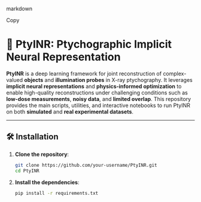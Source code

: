 markdown

Copy
# 📡 PtyINR: Ptychographic Implicit Neural Representation

**PtyINR** is a deep learning framework for joint reconstruction of complex-valued **objects** and **illumination probes** in X-ray ptychography. It leverages **implicit neural representations** and **physics-informed optimization** to enable high-quality reconstructions under challenging conditions such as **low-dose measurements**, **noisy data**, and **limited overlap**. This repository provides the main scripts, utilities, and interactive notebooks to run PtyINR on both **simulated** and **real experimental datasets**.

---

## 🛠️ Installation

1. **Clone the repository**:

   ```bash
   git clone https://github.com/your-username/PtyINR.git
   cd PtyINR
2. **Install the dependencies**:

   ```bash
   pip install -r requirements.txt
